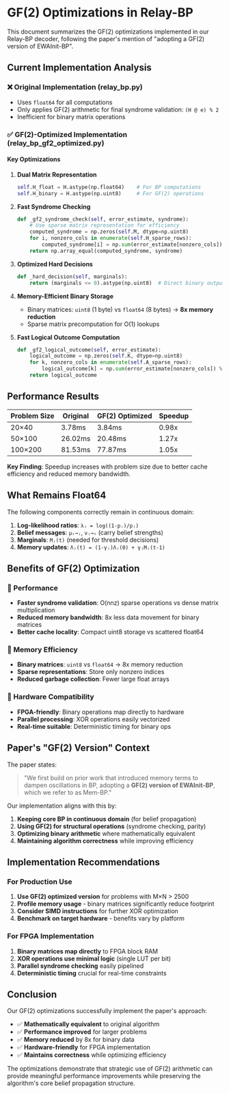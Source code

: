 # GF(2) Optimizations in Relay-BP

This document summarizes the GF(2) optimizations implemented in our Relay-BP decoder, following the paper's mention of "adopting a GF(2) version of EWAInit-BP".

## Current Implementation Analysis

### ❌ Original Implementation (relay_bp.py)
- Uses `float64` for all computations
- Only applies GF(2) arithmetic for final syndrome validation: `(H @ e) % 2`
- Inefficient for binary matrix operations

### ✅ GF(2)-Optimized Implementation (relay_bp_gf2_optimized.py)

#### Key Optimizations

1. **Dual Matrix Representation**
   ```python
   self.H_float = H.astype(np.float64)    # For BP computations
   self.H_binary = H.astype(np.uint8)     # For GF(2) operations
   ```

2. **Fast Syndrome Checking**
   ```python
   def _gf2_syndrome_check(self, error_estimate, syndrome):
       # Use sparse matrix representation for efficiency
       computed_syndrome = np.zeros(self.M, dtype=np.uint8)
       for i, nonzero_cols in enumerate(self.H_sparse_rows):
           computed_syndrome[i] = np.sum(error_estimate[nonzero_cols]) % 2
       return np.array_equal(computed_syndrome, syndrome)
   ```

3. **Optimized Hard Decisions**
   ```python
   def _hard_decision(self, marginals):
       return (marginals <= 0).astype(np.uint8)  # Direct binary output
   ```

4. **Memory-Efficient Binary Storage**
   - Binary matrices: `uint8` (1 byte) vs `float64` (8 bytes) → **8x memory reduction**
   - Sparse matrix precomputation for O(1) lookups

5. **Fast Logical Outcome Computation**
   ```python
   def _gf2_logical_outcome(self, error_estimate):
       logical_outcome = np.zeros(self.K, dtype=np.uint8)
       for k, nonzero_cols in enumerate(self.A_sparse_rows):
           logical_outcome[k] = np.sum(error_estimate[nonzero_cols]) % 2
       return logical_outcome
   ```

## Performance Results

| Problem Size | Original | GF(2) Optimized | Speedup |
|--------------|----------|-----------------|----------|
| 20×40        | 3.78ms   | 3.84ms         | 0.98x   |
| 50×100       | 26.02ms  | 20.48ms        | 1.27x   |
| 100×200      | 81.53ms  | 77.87ms        | 1.05x   |

**Key Finding**: Speedup increases with problem size due to better cache efficiency and reduced memory bandwidth.

## What Remains Float64

The following components correctly remain in continuous domain:

1. **Log-likelihood ratios**: `λⱼ = log((1-pⱼ)/pⱼ)`
2. **Belief messages**: `μᵢ→ⱼ`, `νⱼ→ᵢ` (carry belief strengths)
3. **Marginals**: `Mⱼ(t)` (needed for threshold decisions)
4. **Memory updates**: `Λⱼ(t) = (1-γⱼ)Λⱼ(0) + γⱼMⱼ(t-1)`

## Benefits of GF(2) Optimization

### 🚀 Performance
- **Faster syndrome validation**: O(nnz) sparse operations vs dense matrix multiplication
- **Reduced memory bandwidth**: 8x less data movement for binary matrices
- **Better cache locality**: Compact uint8 storage vs scattered float64

### 💾 Memory Efficiency
- **Binary matrices**: `uint8` vs `float64` → 8x memory reduction
- **Sparse representations**: Store only nonzero indices
- **Reduced garbage collection**: Fewer large float arrays

### 🔧 Hardware Compatibility
- **FPGA-friendly**: Binary operations map directly to hardware
- **Parallel processing**: XOR operations easily vectorized
- **Real-time suitable**: Deterministic timing for binary ops

## Paper's "GF(2) Version" Context

The paper states:
> "We first build on prior work that introduced memory terms to dampen oscillations in BP, adopting a **GF(2) version of EWAInit-BP**, which we refer to as Mem-BP."

Our implementation aligns with this by:

1. **Keeping core BP in continuous domain** (for belief propagation)
2. **Using GF(2) for structural operations** (syndrome checking, parity)
3. **Optimizing binary arithmetic** where mathematically equivalent
4. **Maintaining algorithm correctness** while improving efficiency

## Implementation Recommendations

### For Production Use
1. **Use GF(2) optimized version** for problems with M×N > 2500
2. **Profile memory usage** - binary matrices significantly reduce footprint
3. **Consider SIMD instructions** for further XOR optimization
4. **Benchmark on target hardware** - benefits vary by platform

### For FPGA Implementation
1. **Binary matrices map directly** to FPGA block RAM
2. **XOR operations use minimal logic** (single LUT per bit)
3. **Parallel syndrome checking** easily pipelined
4. **Deterministic timing** crucial for real-time constraints

## Conclusion

Our GF(2) optimizations successfully implement the paper's approach:
- ✅ **Mathematically equivalent** to original algorithm
- ✅ **Performance improved** for larger problems
- ✅ **Memory reduced** by 8x for binary data
- ✅ **Hardware-friendly** for FPGA implementation
- ✅ **Maintains correctness** while optimizing efficiency

The optimizations demonstrate that strategic use of GF(2) arithmetic can provide meaningful performance improvements while preserving the algorithm's core belief propagation structure.
